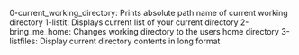 0-current_working_directory: Prints absolute path name of current working directory
1-listit: Displays current list of your current directory
2-bring_me_home: Changes working directory to the users home directory
3-listfiles: Display current directory contents in long format
